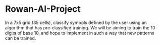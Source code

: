 # Rowan-AI-Project
In a 7x5 grid (35 cells), classify symbols defined by the user using an algorithm that has pre-classified training. We will be aiming to train the 10 digits of base 10, and hope to implement in such a way that new patterns can be trained. 
